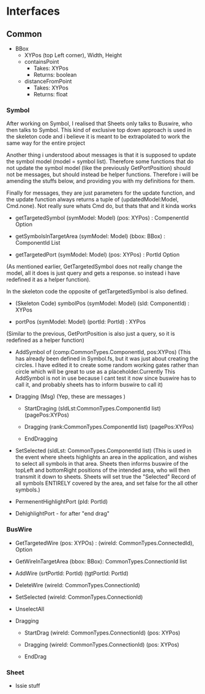 # Interfaces

## Common
* BBox
	- XYPos (top Left corner), Width, Height
	- containsPoint
		- Takes: XYPos
		- Returns: boolean
	- distanceFromPoint
		- Takes: XYPos
		- Returns: float

### Symbol

After working on Symbol, I realised that Sheets only talks to Buswire, who then talks to Symbol. This kind of exclusive top down approach is used in the skeleton code and i believe it is meant to be extrapolated to work the same way for the entire project

Another thing i understood about messages is that it is supposed to update the symbol model (model = symbol list). Therefore some functions that do not update the symbol model (like the previously GetPortPosition) should not be messages, but should instead be helper functions. 
Therefore i will be amending the stuffs below, and providing you with my definitions for them.

Finally for messages, they are just parameters for the update function, and the update function always returns a tuple of (updatedModel:Model, Cmd.none). Not really sure whats Cmd do, but thats that and it kinda works


* getTargetedSymbol (symModel: Model) (pos: XYPos) : CompenentId  Option

* getSymbolsInTargetArea (symModel: Model) (bbox: BBox) : ComponentId List

* getTargetedPort (symModel: Model) (pos: XYPos) : PortId Option

(As mentioned earlier, GetTargetedSymbol does not really change the model, all it does is just query and gets a response. so instead i have redefined it as a helper function).

In the skeleton code the opposite of getTargetedSymbol is also defined. 
* (Skeleton Code) symbolPos (symModel: Model) (sId: ComponentId) : XYPos
	

* portPos (symModel: Model) (portId: PortId)  : XYPos

(Similar to the previous, GetPortPosition is also just a query, so it is redefined as a helper function)


*  AddSymbol of (comp:CommonTypes.ComponentId, pos:XYPos) 
 (This has already been defined in Symbol.fs, but it was just about creating the circles. I have edited it to create some random working gates rather than circle which will be great to use as a placeholder.Currently This AddSymbol is not in use because I cant test it now since buswire has to call it, and probably sheets has to inform buswire to call it)

* Dragging (Msg)
(Yep, these are messages )
	* StartDraging  (sIdLst:CommonTypes.ComponentId list) (pagePos:XYPos)

	* Dragging (rank:CommonTypes.ComponentId list) (pagePos:XYPos)

	* EndDragging 

* SetSelected (sIdLst: CommonTypes.ComponentId list)
(This is used in the event where sheets highlights an area in the application, and wishes to select all symbols in that area. Sheets then informs buswire of the topLeft and bottomRight positions of the intended area, who will then transmit it down to sheets. Sheets will set true the "Selected" Record of all symbols ENTIRELY covered by the area, and set false for the all other symbols.)

* PermenentHighlightPort (pId: PortId)
	
* DehighlightPort - for after "end drag"








### BusWire
* GetTargetedWire (pos: XYPOs) : (wireId: CommonTypes.ConnectedId),  Option 
* GetWireInTargetArea (bbox: BBox): CommonTypes.ConnectionId list

* AddWire (srtPortId: PortId) (tgtPortId: PortId) 
* DeleteWire (wireId: CommonTypes.ConnectionId)

* SetSelected (wireId: CommonTypes.ConnectionId)


* UnselectAll


* Dragging
	* StartDrag (wireId: CommonTypes.ConnectionId) (pos: XYPos)
	
	* Dragging (wireId: CommonTypes.ConnectionId) (pos: XYPos)
		
	* EndDrag



### Sheet
* Issie stuff
